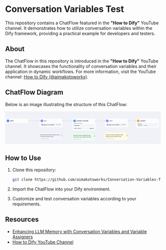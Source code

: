 # Conversation Variables Test

This repository contains a ChatFlow featured in the **"How to Dify"** YouTube channel. It demonstrates how to utilize conversation variables within the Dify framework, providing a practical example for developers and testers.

## About

The ChatFlow in this repository is introduced in the **"How to Dify"** YouTube channel. It showcases the functionality of conversation variables and their application in dynamic workflows. For more information, visit the YouTube channel: [How to Dify (@aimakotoworks)](https://www.youtube.com/@aimakotoworks).

## ChatFlow Diagram

Below is an image illustrating the structure of this ChatFlow:

![ChatFlow Diagram](https://github.com/aimakotoworks/Conversation-Variables-Test/blob/main/Screenshot%202024-11-26%20225125.png)

## How to Use

1. Clone this repository:
   ```bash
   git clone https://github.com/aimakotoworks/Conversation-Variables-Test.git
   ```
   
2. Import the ChatFlow into your Dify environment.

3. Customize and test conversation variables according to your requirements.

## Resources

- [Enhancing LLM Memory with Conversation Variables and Variable Assigners](https://dify.ai/blog/enhancing-llm-memory-with-conversation-variables-and-variable-assigners)
- [How to Dify YouTube Channel](https://youtu.be/dYGXataBTEo)

